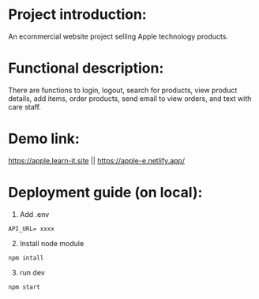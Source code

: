 # Project introduction:
An ecommercial website project selling Apple technology products.

# Functional description:
There are functions to login, logout, search for products, view product details, add items, order products, send email to view orders, and text with care staff.  
# Demo link:
https://apple.learn-it.site || https://apple-e.netlify.app/
# Deployment guide (on local):
1. Add .env
```
API_URL= xxxx
```
2. Install node module 
```
npm intall
```
3. run dev
```
npm start
